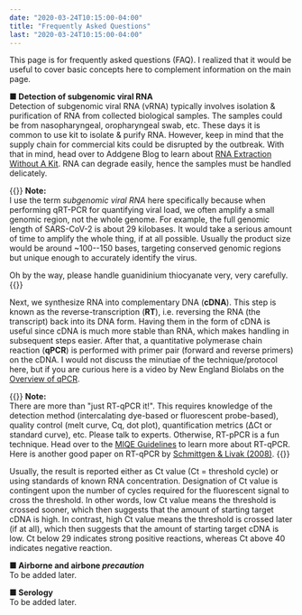 ```yaml
---
date: "2020-03-24T10:15:00-04:00"
title: "Frequently Asked Questions"
last: "2020-03-24T10:15:00-04:00"
---
```


This page is for frequently asked questions (FAQ). I realized that it would be useful to cover basic concepts here to complement information on the main page.

**■ Detection of subgenomic viral RNA**  
Detection of subgenomic viral RNA (vRNA) typically involves isolation & purification of RNA from collected biological samples. The samples could be from nasopharyngeal, oropharyngeal swab, etc. These days it is common to use kit to isolate & purify RNA. However, keep in mind that the supply chain for commercial kits could be disrupted by the outbreak. With that in mind, head over to Addgene Blog to learn about [RNA Extraction Without A Kit](https://blog.addgene.org/rna-extraction-without-a-kit). RNA can degrade easily, hence the samples must be handled delicately.

{{<block-note>}}
**Note:**  
I use the term *subgenomic viral RNA* here specifically because when performing qRT-PCR for quantifying viral load, we often amplify a small genomic region, not the whole genome. For example, the full genomic length of SARS-CoV-2 is about 29 kilobases. It would take a serious amount of time to amplify the whole thing, if at all possible. Usually the product size would be around ~100--150 bases, targeting conserved genomic regions but unique enough to accurately identify the virus.

Oh by the way, please handle guanidinium thiocyanate very, very carefully.
{{</block-note>}}

Next, we synthesize RNA into complementary DNA (**cDNA**). This step is known as the reverse-transcription (**RT**), i.e. reversing the RNA (the transcript) back into its DNA form. Having them in the form of cDNA is useful since cDNA is much more stable than RNA, which makes handling in subsequent steps easier. After that, a quantitative polymerase chain reaction (**qPCR**) is performed with primer pair (forward and reverse primers) on the cDNA. I would not discuss the minutiae of the technique/protocol here, but if you are curious here is a video by New England Biolabs on the [Overview of qPCR](https://www.youtube.com/watch?v=1kvy17ugI4w).

{{<block-note>}}
**Note:**  
There are more than "just RT-qPCR it!". This requires knowledge of the detection method (intercalating dye-based or fluorescent probe-based), quality control (melt curve, Cq, dot plot), quantification metrics (ΔCt or standard curve), etc. Please talk to experts. Otherwise, RT-pPCR is a fun technique. Head over to the [MIQE Guidelines](https://doi.org/10.1373/clinchem.2008.112797) to learn more about RT-qPCR. Here is another good paper on RT-qPCR by [Schmittgen & Livak (2008)](https://doi.org/10.1038/nprot.2008.73).
{{</block-note>}}

Usually, the result is reported either as Ct value (Ct = threshold cycle) or using standards of known RNA concentration. Designation of Ct value is contingent upon the number of cycles required for the fluorescent signal to cross the threshold. In other words, low Ct value means the threshold is crossed sooner, which then suggests that the amount of starting target cDNA is high. In contrast, high Ct value means the threshold is crossed later (if at all), which then suggests that the amount of starting target cDNA is low. Ct below 29 indicates strong positive reactions, whereas Ct above 40 indicates negative reaction.

**■ Airborne and airbone *precaution***  
To be added later.

**■ Serology**  
To be added later.